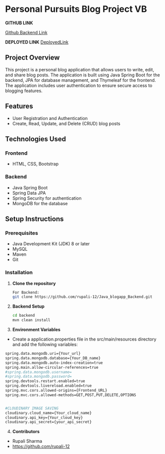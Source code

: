 # Personal Pursuits Blog Project VB

**GITHUB LINK**

[Github Backend Link](https://github.com/rupali-12/java_blogapp_backend)

**DEPLOYED LINK**
[DeployedLink](https://rupali-personal-persuits.vercel.app/)

## Project Overview

This project is a personal blog application that allows users to write, edit, and share blog posts. The application is built using Java Spring Boot for the backend, JPA for database management, and Thymeleaf for the frontend. The application includes user authentication to ensure secure access to blogging features.

## Features

- User Registration and Authentication
- Create, Read, Update, and Delete (CRUD) blog posts

## Technologies Used

### Frontend

- HTML, CSS, Bootstrap

### Backend

- Java Spring Boot
- Spring Data JPA
- Spring Security for authentication
- MongoDB for the database

## Setup Instructions

### Prerequisites

- Java Development Kit (JDK) 8 or later
- MySQL
- Maven
- Git

### Installation

1. **Clone the repository**

   ```sh
   For Backend:
   git clone https://github.com/rupali-12/Java_blogapp_Backend.git

   ```

2. **Backend Setup**

   ```sh
   cd backend
   mvn clean install

   ```

3. **Environment Variables**

- Create a application.properties file in the src/main/resources directory and add the following variables:

```sh
spring.data.mongodb.uri={Your_url}
spring.data.mongodb.database={Your_DB_name}
spring.data.mongodb.auto-index-creation=true
spring.main.allow-circular-references=true
#spring.data.mongodb.username=
#spring.data.mongodb.password=
spring.devtools.restart.enabled=true
spring.devtools.livereload.enabled=true
spring.mvc.cors.allowed-origins={Frontend_URL}
spring.mvc.cors.allowed-methods=GET,POST,PUT,DELETE,OPTIONS


#CLOUDINARY IMAGE SAVING
cloudinary.cloud_name={Your_cloud_name}
cloudinary.api_key={Your_cloud_key}
cloudinary.api_secret={your_api_secret}
```

4. **Contributors**

- Rupali Sharma
- https://github.com/rupali-12
